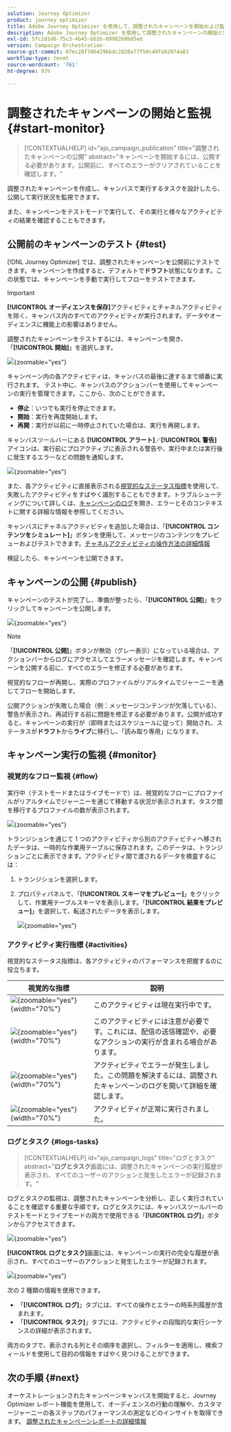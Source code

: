 ```yaml
---
solution: Journey Optimizer
product: journey optimizer
title: Adobe Journey Optimizer を使用して、調整されたキャンペーンを開始および監視する
description: Adobe Journey Optimizer を使用して調整されたキャンペーンの開始と監視方法について説明します。
exl-id: 5fc2d1d6-75c3-4b45-bb2b-09982b9bd5ed
version: Campaign Orchestration
source-git-commit: 07ec28f7d64296bdc2020a77f50c49fa92074a83
workflow-type: tm+mt
source-wordcount: '761'
ht-degree: 93%

---
```



# 調整されたキャンペーンの開始と監視 {#start-monitor}

>[!CONTEXTUALHELP]
>id="ajo_campaign_publication"
>title="調整されたキャンペーンの公開"
>abstract="キャンペーンを開始するには、公開する必要があります。公開前に、すべてのエラーがクリアされていることを確認します。"

調整されたキャンペーンを作成し、キャンバスで実行するタスクを設計したら、公開して実行状況を監視できます。

また、キャンペーンをテストモードで実行して、その実行と様々なアクティビティの結果を確認することもできます。

## 公開前のキャンペーンのテスト {#test}

[!DNL Journey Optimizer] では、調整されたキャンペーンを公開前にテストできます。キャンペーンを作成すると、デフォルトで&#x200B;**ドラフト**&#x200B;状態になります。この状態では、キャンペーンを手動で実行してフローをテストできます。

>[!IMPORTANT]
>
>**[!UICONTROL オーディエンスを保存]**&#x200B;アクティビティとチャネルアクティビティを除く、キャンバス内のすべてのアクティビティが実行されます。データやオーディエンスに機能上の影響はありません。

調整されたキャンペーンをテストするには、キャンペーンを開き、「**[!UICONTROL 開始]**」を選択します。

![](assets/campaign-start.png){zoomable="yes"}

キャンペーン内の各アクティビティは、キャンバスの最後に達するまで順番に実行されます。 テスト中に、キャンバスのアクションバーを使用してキャンペーンの実行を管理できます。ここから、次のことができます。

* **停止**：いつでも実行を停止できます。
* **開始**：実行を再度開始します。
* **再開**：実行が以前に一時停止されていた場合は、実行を再開します。

キャンバスツールバーにある **[!UICONTROL アラート]**／**[!UICONTROL 警告]** アイコンは、実行前にプロアクティブに表示される警告や、実行中または実行後に発生するエラーなどの問題を通知します。

![](assets/campaign-warning.png){zoomable="yes"}

また、各アクティビティに直接表示される[視覚的なステータス指標](#activities)を使用して、失敗したアクティビティをすばやく識別することもできます。トラブルシューティングについて詳しくは、[キャンペーンのログ](#logs-tasks)を開き、エラーとそのコンテキストに関する詳細な情報を参照してください。

キャンバスにチャネルアクティビティを追加した場合は、「**[!UICONTROL コンテンツをシミュレート]**」ボタンを使用して、メッセージのコンテンツをプレビューおよびテストできます。[チャネルアクティビティの操作方法の詳細情報](activities/channels.md)

検証したら、キャンペーンを公開できます。

## キャンペーンの公開 {#publish}

キャンペーンのテストが完了し、準備が整ったら、「**[!UICONTROL 公開]**」をクリックしてキャンペーンを公開します。

![](assets/campaign-publish.png){zoomable="yes"}

>[!NOTE]
>
>「**[!UICONTROL 公開]**」ボタンが無効（グレー表示）になっている場合は、アクションバーからログにアクセスしてエラーメッセージを確認します。キャンペーンを公開する前に、すべてのエラーを修正する必要があります。

視覚的なフローが再開し、実際のプロファイルがリアルタイムでジャーニーを通じてフローを開始します。

公開アクションが失敗した場合（例：メッセージコンテンツが欠落している）、警告が表示され、再試行する前に問題を修正する必要があります。公開が成功すると、キャンペーンの実行が（即時またはスケジュールに従って）開始され、ステータスが&#x200B;**ドラフト**&#x200B;から&#x200B;**ライブ**&#x200B;に移行し、「読み取り専用」になります。

## キャンペーン実行の監視 {#monitor}

### 視覚的なフロー監視 {#flow}

実行中（テストモードまたはライブモードで）は、視覚的なフローにプロファイルがリアルタイムでジャーニーを通じて移動する状況が表示されます。タスク間を移行するプロファイルの数が表示されます。

![](assets/workflow-execution.png){zoomable="yes"}

トランジションを通じて 1 つのアクティビティから別のアクティビティへ移されたデータは、一時的な作業用テーブルに保存されます。このデータは、トランジションごとに表示できます。アクティビティ間で渡されるデータを検査するには：

1. トランジションを選択します。
1. プロパティパネルで、「**[!UICONTROL スキーマをプレビュー]**」をクリックして、作業用テーブルスキーマを表示します。「**[!UICONTROL 結果をプレビュー]**」を選択して、転送されたデータを表示します。

   ![](assets/transition.png){zoomable="yes"}

### アクティビティ実行指標 {#activities}

視覚的なステータス指標は、各アクティビティのパフォーマンスを把握するのに役立ちます。

| 視覚的な指標 | 説明 |
|-----|------------|
| ![](assets/activity-status-pending.png){zoomable="yes"}{width="70%"} | このアクティビティは現在実行中です。 |
| ![](assets/activity-status-orange.png){zoomable="yes"}{width="70%"} | このアクティビティには注意が必要です。これには、配信の送信確認や、必要なアクションの実行が含まれる場合があります。 |
| ![](assets/activity-status-red.png){zoomable="yes"}{width="70%"} | アクティビティでエラーが発生しました。この問題を解決するには、調整されたキャンペーンのログを開いて詳細を確認します。 |
| ![](assets/activity-status-green.png){zoomable="yes"}{width="70%"} | アクティビティが正常に実行されました。 |

### ログとタスク {#logs-tasks}

>[!CONTEXTUALHELP]
>id="ajo_campaign_logs"
>title="ログとタスク"
>abstract="**ログとタスク**&#x200B;画面には、調整されたキャンペーンの実行履歴が表示され、すべてのユーザーのアクションと発生したエラーが記録されます。"

ログとタスクの監視は、調整されたキャンペーンを分析し、正しく実行されていることを確認する重要な手順です。ログとタスクには、キャンバスツールバーのテストモードとライブモードの両方で使用できる「**[!UICONTROL ログ]**」ボタンからアクセスできます。

![](assets/logs-button.png){zoomable="yes"}

**[!UICONTROL ログとタスク]**&#x200B;画面には、キャンペーンの実行の完全な履歴が表示され、すべてのユーザーのアクションと発生したエラーが記録されます。

![](assets/workflow-logs.png){zoomable="yes"}

次の 2 種類の情報を使用できます。

* 「**[!UICONTROL ログ]**」タブには、すべての操作とエラーの時系列履歴が含まれます。
* 「**[!UICONTROL タスク]**」タブには、アクティビティの段階的な実行シーケンスの詳細が表示されます。

両方のタブで、表示される列とその順序を選択し、フィルターを適用し、検索フィールドを使用して目的の情報をすばやく見つけることができます。

## 次の手順 {#next}

オーケストレーションされたキャンペーンキャンバスを開始すると、Journey Optimizer レポート機能を使用して、オーディエンスの行動の理解や、カスタマージャーニーの各ステップのパフォーマンスの測定などのインサイトを取得できます。 [調整されたキャンペーンレポートの詳細情報](../orchestrated/reporting-campaigns.md)
